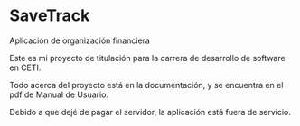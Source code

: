 # SaveTrack
Aplicación de organización financiera

Este es mi proyecto de titulación para la carrera de desarrollo de software en CETI.

Todo acerca del proyecto está en la documentación, y se encuentra en el pdf de Manual de Usuario.

Debido a que dejé de pagar el servidor, la aplicación está fuera de servicio.